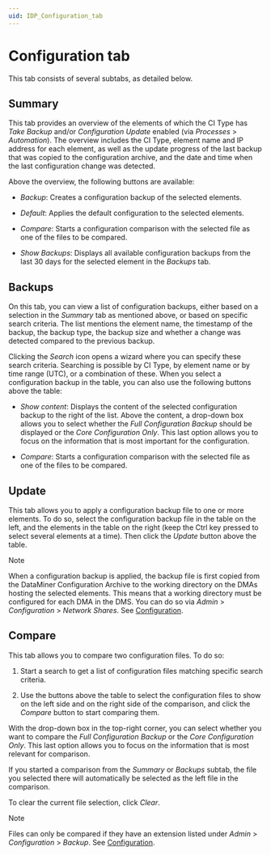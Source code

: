 ```yaml
---
uid: IDP_Configuration_tab
---
```


# Configuration tab

This tab consists of several subtabs, as detailed below.

## Summary

This tab provides an overview of the elements of which the CI Type has *Take Backup* and/or *Configuration Update* enabled (via *Processes* > *Automation*). The overview includes the CI Type, element name and IP address for each element, as well as the update progress of the last backup that was copied to the configuration archive, and the date and time when the last configuration change was detected.

Above the overview, the following buttons are available:

- *Backup*: Creates a configuration backup of the selected elements.

- *Default*: Applies the default configuration to the selected elements.

- *Compare*: Starts a configuration comparison with the selected file as one of the files to be compared.

- *Show Backups*: Displays all available configuration backups from the last 30 days for the selected element in the *Backups* tab.

## Backups

On this tab, you can view a list of configuration backups, either based on a selection in the *Summary* tab as mentioned above, or based on specific search criteria. The list mentions the element name, the timestamp of the backup, the backup type, the backup size and whether a change was detected compared to the previous backup.

Clicking the *Search* icon opens a wizard where you can specify these search criteria. Searching is possible by CI Type, by element name or by time range (UTC), or a combination of these. When you select a configuration backup in the table, you can also use the following buttons above the table:

- *Show content*: Displays the content of the selected configuration backup to the right of the list. Above the content, a drop-down box allows you to select whether the *Full Configuration Backup* should be displayed or the *Core Configuration Only*. This last option allows you to focus on the information that is most important for the configuration.

- *Compare*: Starts a configuration comparison with the selected file as one of the files to be compared.

## Update

This tab allows you to apply a configuration backup file to one or more elements. To do so, select the configuration backup file in the table on the left, and the elements in the table on the right (keep the Ctrl key pressed to select several elements at a time). Then click the *Update* button above the table.

> [!NOTE]
> When a configuration backup is applied, the backup file is first copied from the DataMiner Configuration Archive to the working directory on the DMAs hosting the selected elements. This means that a working directory must be configured for each DMA in the DMS. You can do so via *Admin* > *Configuration* > *Network Shares*. See [Configuration](xref:Configuration).

## Compare

This tab allows you to compare two configuration files. To do so:

1. Start a search to get a list of configuration files matching specific search criteria.

1. Use the buttons above the table to select the configuration files to show on the left side and on the right side of the comparison, and click the *Compare* button to start comparing them.

With the drop-down box in the top-right corner, you can select whether you want to compare the *Full Configuration Backup* or the *Core Configuration Only*. This last option allows you to focus on the information that is most relevant for comparison.

If you started a comparison from the *Summary* or *Backups* subtab, the file you selected there will automatically be selected as the left file in the comparison.

To clear the current file selection, click *Clear*.

  > [!NOTE]
  > Files can only be compared if they have an extension listed under *Admin* > *Configuration* > *Backup*. See [Configuration](xref:Configuration).
